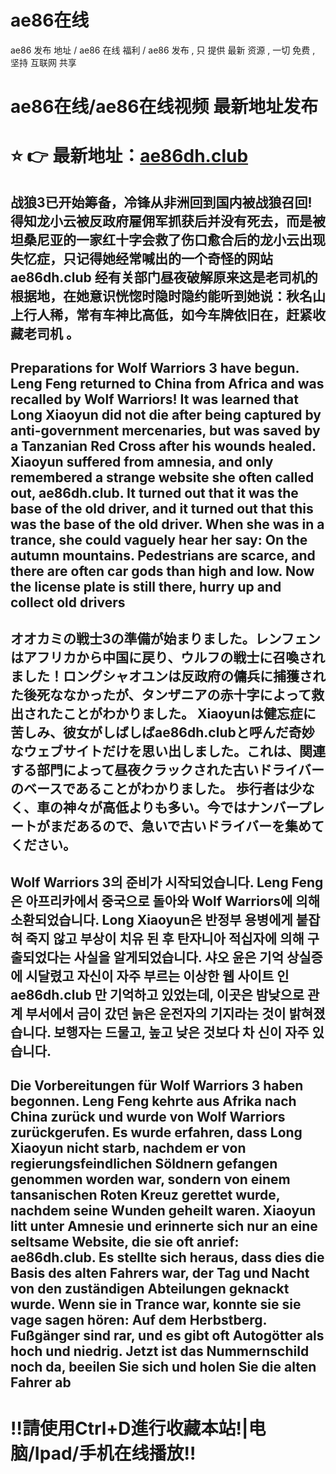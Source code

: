# ae86在线
 ae86 发布 地址 / ae86 在线 福利 / ae86 发布 , 只 提供 最新 资源 , 一切 免费 , 坚持 互联网 共享


# ae86在线/ae86在线视频 最新地址发布

# ⭐️ 👉 最新地址：[ae86dh.club](https://ae86dh.club)


## 战狼3已开始筹备，冷锋从非洲回到国内被战狼召回! 得知龙小云被反政府雇佣军抓获后并没有死去，而是被坦桑尼亚的一家红十字会救了伤口愈合后的龙小云出现失忆症，只记得她经常喊出的一个奇怪的网站 ae86dh.club 经有关部门昼夜破解原来这是老司机的根据地，在她意识恍惚时隐时隐约能听到她说：秋名山上行人稀，常有车神比高低，如今车牌依旧在，赶紧收藏老司机 。



## Preparations for Wolf Warriors 3 have begun. Leng Feng returned to China from Africa and was recalled by Wolf Warriors! It was learned that Long Xiaoyun did not die after being captured by anti-government mercenaries, but was saved by a Tanzanian Red Cross after his wounds healed. Xiaoyun suffered from amnesia, and only remembered a strange website she often called out, ae86dh.club. It turned out that it was the base of the old driver, and it turned out that this was the base of the old driver. When she was in a trance, she could vaguely hear her say: On the autumn mountains. Pedestrians are scarce, and there are often car gods than high and low. Now the license plate is still there, hurry up and collect old drivers

## オオカミの戦士3の準備が始まりました。レンフェンはアフリカから中国に戻り、ウルフの戦士に召喚されました！ロングシャオユンは反政府の傭兵に捕獲された後死ななかったが、タンザニアの赤十字によって救出されたことがわかりました。 Xiaoyunは健忘症に苦しみ、彼女がしばしばae86dh.clubと呼んだ奇妙なウェブサイトだけを思い出しました。これは、関連する部門によって昼夜クラックされた古いドライバーのベースであることがわかりました。 歩行者は少なく、車の神々が高低よりも多い。今ではナンバープレートがまだあるので、急いで古いドライバーを集めてください。

## Wolf Warriors 3의 준비가 시작되었습니다. Leng Feng은 아프리카에서 중국으로 돌아와 Wolf Warriors에 의해 소환되었습니다. Long Xiaoyun은 반정부 용병에게 붙잡혀 죽지 않고 부상이 치유 된 후 탄자니아 적십자에 의해 구출되었다는 사실을 알게되었습니다. 샤오 윤은 기억 상실증에 시달렸고 자신이 자주 부르는 이상한 웹 사이트 인 ae86dh.club 만 기억하고 있었는데, 이곳은 밤낮으로 관계 부서에서 금이 갔던 늙은 운전자의 기지라는 것이 밝혀졌습니다. 보행자는 드물고, 높고 낮은 것보다 차 신이 자주 있습니다.

## Die Vorbereitungen für Wolf Warriors 3 haben begonnen. Leng Feng kehrte aus Afrika nach China zurück und wurde von Wolf Warriors zurückgerufen. Es wurde erfahren, dass Long Xiaoyun nicht starb, nachdem er von regierungsfeindlichen Söldnern gefangen genommen worden war, sondern von einem tansanischen Roten Kreuz gerettet wurde, nachdem seine Wunden geheilt waren. Xiaoyun litt unter Amnesie und erinnerte sich nur an eine seltsame Website, die sie oft anrief: ae86dh.club. Es stellte sich heraus, dass dies die Basis des alten Fahrers war, der Tag und Nacht von den zuständigen Abteilungen geknackt wurde. Wenn sie in Trance war, konnte sie sie vage sagen hören: Auf dem Herbstberg. Fußgänger sind rar, und es gibt oft Autogötter als hoch und niedrig. Jetzt ist das Nummernschild noch da, beeilen Sie sich und holen Sie die alten Fahrer ab





# ‼️請使用Ctrl+D進行收藏本站!|电脑/Ipad/手机在线播放‼️
